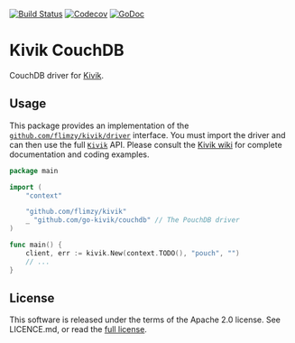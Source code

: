 [![Build Status](https://travis-ci.org/go-kivik/couchdb.svg?branch=master)](https://travis-ci.org/go-kivik/couchdb) [![Codecov](https://img.shields.io/codecov/c/github/go-kivik/couchdb.svg?style=flat)](https://codecov.io/gh/go-kivik/couchdb) [![GoDoc](https://godoc.org/github.com/go-kivik/couchdb?status.svg)](http://godoc.org/github.com/go-kivik/couchdb)

# Kivik CouchDB

CouchDB driver for [Kivik](https://github.com/go-kivik/couchdb).

## Usage

This package provides an implementation of the
[`github.com/flimzy/kivik/driver`](http://godoc.org/github.com/flimzy/kivik/driver)
interface. You must import the driver and can then use the full
[`Kivik`](http://godoc.org/github.com/flimzy/kivik) API. Please consult the
[Kivik wiki](https://github.com/flimzy/kivik/wiki) for complete documentation
and coding examples.

```go
package main

import (
    "context"

    "github.com/flimzy/kivik"
    _ "github.com/go-kivik/couchdb" // The PouchDB driver
)

func main() {
    client, err := kivik.New(context.TODO(), "pouch", "")
    // ...
}
```

## License

This software is released under the terms of the Apache 2.0 license. See
LICENCE.md, or read the [full license](http://www.apache.org/licenses/LICENSE-2.0).
